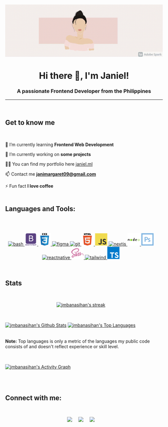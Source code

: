 ![A passionate Frontend Developer from the Philippines](header.gif)
<h1 align="center">Hi there 👋, I'm Janiel!</h1>
<h3 align="center">A passionate Frontend Developer from the Philippines</h3><hr><br>

## Get to know me
<br>

 🌱 I’m currently learning **Frontend Web Development**

 🔭 I’m currently working on **some projects**

 👨‍💻 You can find my portfolio here [janiel.ml](janiel.ml)

 📫 Contact me **janimargaret09@gmail.com**

 ⚡ Fun fact **I love coffee**
<br><br>

## Languages and Tools:

<br><br>
<div class="language-container" style="margin-right:20px;">
<p align="center"> <a href="https://www.gnu.org/software/bash/" target="_blank"> <img src="https://www.vectorlogo.zone/logos/gnu_bash/gnu_bash-icon.svg" alt="bash" width="40" height="40"/> </a> <a href="https://getbootstrap.com" target="_blank"> <img src="https://raw.githubusercontent.com/devicons/devicon/master/icons/bootstrap/bootstrap-plain-wordmark.svg" alt="bootstrap" width="40" height="40"/> </a> <a href="https://www.w3schools.com/css/" target="_blank"> <img src="https://raw.githubusercontent.com/devicons/devicon/master/icons/css3/css3-original-wordmark.svg" alt="css3" width="40" height="40"/> </a> <a href="https://www.figma.com/" target="_blank"> <img src="https://www.vectorlogo.zone/logos/figma/figma-icon.svg" alt="figma" width="40" height="40"/> </a> <a href="https://git-scm.com/" target="_blank"> <img src="https://www.vectorlogo.zone/logos/git-scm/git-scm-icon.svg" alt="git" width="40" height="40"/> </a> <a href="https://www.w3.org/html/" target="_blank"> <img src="https://raw.githubusercontent.com/devicons/devicon/master/icons/html5/html5-original-wordmark.svg" alt="html5" width="40" height="40"/> </a> <a href="https://developer.mozilla.org/en-US/docs/Web/JavaScript" target="_blank"> <img src="https://raw.githubusercontent.com/devicons/devicon/master/icons/javascript/javascript-original.svg" alt="javascript" width="40" height="40"/> </a> <a href="https://nextjs.org/" target="_blank"> <img src="https://cdn.worldvectorlogo.com/logos/nextjs-3.svg" alt="nextjs" width="40" height="40"/> </a> <a href="https://nodejs.org" target="_blank"> <img src="https://raw.githubusercontent.com/devicons/devicon/master/icons/nodejs/nodejs-original-wordmark.svg" alt="nodejs" width="40" height="40"/> </a> <a href="https://www.photoshop.com/en" target="_blank"> <img src="https://raw.githubusercontent.com/devicons/devicon/master/icons/photoshop/photoshop-line.svg" alt="photoshop" width="40" height="40"/> </a> <a href="https://reactnative.dev/" target="_blank"> <img src="https://reactnative.dev/img/header_logo.svg" alt="reactnative" width="40" height="40"/> </a> <a href="https://sass-lang.com" target="_blank"> <img src="https://raw.githubusercontent.com/devicons/devicon/master/icons/sass/sass-original.svg" alt="sass" width="40" height="40"/> </a> <a href="https://tailwindcss.com/" target="_blank"> <img src="https://www.vectorlogo.zone/logos/tailwindcss/tailwindcss-icon.svg" alt="tailwind" width="40" height="40"/> </a> <a href="https://www.typescriptlang.org/" target="_blank"> <img src="https://raw.githubusercontent.com/devicons/devicon/master/icons/typescript/typescript-original.svg" alt="typescript" width="40" height="40"/> </a> </p>
<br>


## Stats
<br>
<p align="center">
   <a href="https://github.com/jmbanasihan/github-readme-streak-stats">
        <img title="🔥 Get streak stats for your profile at git.io/streak-stats" alt="jmbanasihan's streak" src="https://github-readme-streak-stats.herokuapp.com/?user=jmbanasihan&theme=black-ice&hide_border=true&stroke=0000&background=060A0CD0"/>
    </a>
</p><br>

<br/>
    <a href="https://github.com/jmbanasihan/github-readme-stats"><img alt="jmbanasihan's Github Stats" src="https://github-readme-stats.vercel.app/api?username=jmbanasihan&show_icons=true&count_private=true&theme=react&hide_border=true&bg_color=0D1117" /></a>
  <a href="https://github.com/jmbanasihan/github-readme-stats"><img alt="jmbanasihan's Top Languages" src="https://github-readme-stats.vercel.app/api/top-langs/?username=jmbanasihan&langs_count=8&count_private=true&layout=compact&theme=react&hide_border=true&bg_color=0D1117" /></a>
  <br/><br><br>
  <b>Note:</b> Top languages is only a metric of the languages my public code consists of and doesn't reflect experience or skill level.<br>


<br/>
<br/>

<a href="https://github.com/jmbanasihan/github-readme-activity-graph"><img alt="jmbanasihan's Activity Graph" src="https://activity-graph.herokuapp.com/graph?username=jmbanasihan&bg_color=0D1117&color=5BCDEC&line=5BCDEC&point=FFFFFF&hide_border=true" /></a>

<br/>
<br/>

## Connect with me:
<br>

<div class="link-container" style="display:flex;flex-direction:row;gap:20px;justify-content:center;align-items:center;">

<a href = "https://www.linkedin.com/in/janiel-banasihan/"><img src="https://img.icons8.com/fluent/48/000000/linkedin.png"/></a>


<a href = "https://www.codewars.com/users/janielbanasihan"><img src="https://img.icons8.com/fluent/48/000000/code.png"/></a>


<a href = "mailto:janimargaret09@gmail.com"><img src="https://img.icons8.com/fluent/48/000000/gmail.png"/></a>

</div>
